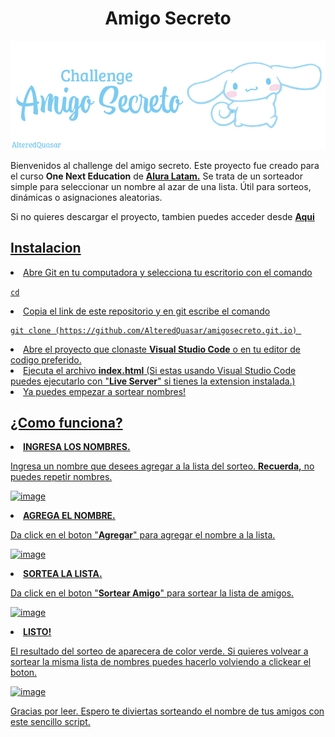 <h1 align="center">Amigo Secreto</h1>

<p align="center">
  <img src="./asset-readme/banner.jpg" alt="challenge amigo secreto banner" width="600">
</p>
<p>Bienvenidos al challenge del amigo secreto.
Este proyecto fue creado para el curso <b>One Next Education</b> de <b><a href="https://www.aluracursos.com/">Alura Latam.</a></b>
Se trata de un sorteador simple para seleccionar un nombre al azar de una lista. Útil para sorteos, dinámicas o asignaciones aleatorias.</p>
<p>Si no quieres descargar el proyecto, tambien puedes acceder desde <b><a href="https://alteredquasar.github.io/amigosecreto.git.io/">Aqui</b></p>
<h2>Instalacion</h2>
<li>Abre Git en tu computadora y selecciona tu escritorio con el comando </li> 
  
  `cd`
<li>Copia el link de este repositorio y en git escribe el comando </li>
  
```
git clone (https://github.com/AlteredQuasar/amigosecreto.git.io) 
```
<li>Abre el proyecto que clonaste <b>Visual Studio Code</b> o en tu editor de codigo preferido.</li>
<li>Ejecuta el archivo <b>index.html</b> (Si estas usando Visual Studio Code puedes ejecutarlo con "<b>Live Server</b>" si tienes la extension instalada.)</li>
<li>Ya puedes empezar a sortear nombres!</li>
<h2>¿Como funciona?</h2>
<p> <li><b>INGRESA LOS NOMBRES.</b></li></p>
  <p> Ingresa un nombre que desees agregar a la lista del sorteo. <b>Recuerda,</b> no puedes repetir nombres.</p>
<img width="500" height="400" alt="image" src="https://github.com/user-attachments/assets/0a2e6066-9104-4908-a24c-e020082b9699" />
<p><li><b>AGREGA EL NOMBRE.</b></li></p>
<p>Da click en el boton "<b>Agregar</b>" para agregar el nombre a la lista.</p>
<img width="500" height="400" alt="image" src="https://github.com/user-attachments/assets/7f985644-eaf9-46ae-9a27-2cfa7d65fb3f" />
<p><li><b>SORTEA LA LISTA.</b></li></p>
<p>Da click en el boton "<b>Sortear Amigo</b>" para sortear la lista de amigos.</p>
<img width="500" height="400" alt="image" src="https://github.com/user-attachments/assets/1d486e5e-fe53-4f7b-b1ab-60ed2c2a77bb" />
<p><li><b>LISTO!</b></li></p>
<p>El resultado del sorteo de aparecera de color verde. Si quieres volvear a sortear la misma lista de nombres puedes hacerlo 
volviendo a clickear el boton.</p>
<img width="500" height="400" alt="image" src="https://github.com/user-attachments/assets/5c1967ca-ac94-472c-950a-00d165fd223a" />
<p>Gracias por leer. Espero te diviertas sorteando el nombre de tus amigos con este sencillo script.</p>


